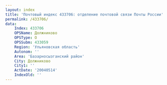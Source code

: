 ```yaml
---
layout: index
title: 'Почтовый индекс 433706: отделение почтовой связи Почты России'
permalink: /433706/
data:
    Index: 433706
    OPSName: Должниково
    OPSType: О
    OPSSubm: 433059
    Region: 'Ульяновская область'
    Autonom: ''
    Area: 'Базарносызганский район'
    City: Должниково
    City1: ''
    ActDate: '20040514'
    IndexOld: ''
---
```

